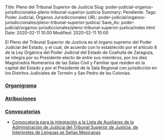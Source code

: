 Title: Pleno del Tribunal Superior de Justicia
Slug: poder-judicial-organos-jurisdiccionales-pleno-tribunal-superior-justicia
Summary: Pendiente.
Tags: Poder Judicial, Órganos Jurisdiccionales
URL: poder-judicial/organos-jurisdiccionales/pleno-tribunal-superior-justica/
Save_As: poder-judicial/organos-jurisdiccionales/pleno-tribunal-superior-justica/index.html
Date: 2020-02-11 10:00
Modified: 2020-02-11 10:00


El Pleno del Tribunal Superior de Justicia es el órgano supremo del Poder Judicial del Estado, y el cual, de acuerdo con lo establecido por el artículo 8 de la Ley Orgánica del Poder Judicial del Estado de Coahuila de Zaragoza, se integra por su Presidente electo de entre sus miembros, por los diez Magistrados Numerarios de las Salas Civil y Familiar que residen en la capital del Estado y por el Presidente de la Sala Regional con jurisdicción en los Distritos Judiciales de Torreón y San Pedro de las Colonias.

### [Organigrama](organigrama/)

### [Atribuciones](atribuciones/)

### [Convocatorias](convocatorias/)

* [Convocatoria para la integración a la Lista de Auxiliares de la Administración de Justicia del Tribunal Superior de Justicia, de Interpretes de Lenguas se Señas Mexicanas](2018-02-23/)
